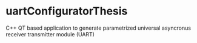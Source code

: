 # uartConfiguratorThesis
C++ QT based application to generate parametrized universal asyncronus receiver transmitter module (UART)
